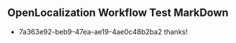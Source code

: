 ## OpenLocalization Workflow Test MarkDown
* 7a363e92-beb9-47ea-ae19-4ae0c48b2ba2 
thanks!<!--HONumber=Mar16_HO2-->
